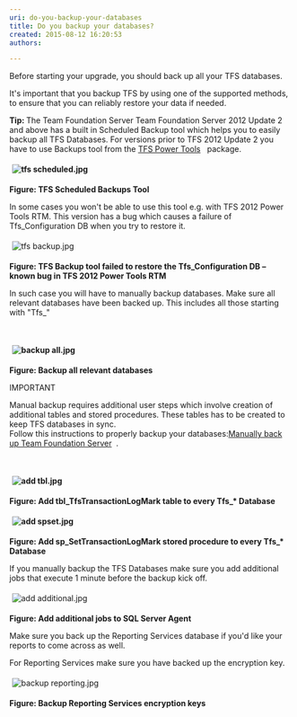 ```yaml
---
uri: do-you-backup-your-databases
title: Do you backup your databases?
created: 2015-08-12 16:20:53
authors:

---
```





<span class='intro'> <p>Before starting your upgrade, you should back up all your TFS databases.</p><p>​It's important that you backup TFS by using one of the supported methods, to ensure that you can reliably restore your data if needed.</p> </span>

<p><strong>​Tip&#58;&#160;</strong>The Team Foundation Server Team Foundation Server 2012 Update 2 and above has a built in Scheduled Backup tool which helps you to easily backup all TFS Databases. For versions prior to TFS 2012 Update 2 you have to use Backups tool&#160;from the&#160;<a href="http&#58;//visualstudiogallery.msdn.microsoft.com/b1ef7eb2-e084-4cb8-9bc7-06c3bad9148f">TFS Power Tools</a>&#160; &#160;package.</p><p><strong><img src="/PublishingImages/tfs%20scheduled.jpg" alt="tfs scheduled.jpg" style="margin&#58;5px;" /><br></strong></p><p><strong>Figure&#58; TFS Scheduled Backups Tool</strong></p><p>In some cases you won't be able to use this tool e.g. with TFS 2012 Power Tools RTM. This version has a bug which causes a failure of Tfs_Configuration DB when you try to restore it.</p><p><img src="/PublishingImages/tfs%20backup.jpg" alt="tfs backup.jpg" style="margin&#58;5px;" /><br></p><p><strong>Figure&#58; TFS Backup tool failed to restore the Tfs_Configuration DB – known bug in TFS 2012 Power Tools RTM</strong></p><p>In such case you will have to manually backup databases. Make sure all relevant databases have been backed up. This includes all those starting with &quot;Tfs_&quot;</p><p><strong><br></strong></p><p><strong><img src="/PublishingImages/backup%20all.jpg" alt="backup all.jpg" style="margin&#58;5px;" /></strong>&#160;</p><p><strong>Figure&#58; Backup all relevant databases</strong></p><p>IMPORTANT</p><p>Manual backup requires additional user steps which involve creation of additional tables and stored procedures. These tables has to be created to keep TFS databases in sync.<br> Follow this instructions to properly backup your databases&#58;<a href="http&#58;//msdn.microsoft.com/en-us/library/ms253070.aspx">Manually back up Team Foundation Server</a>&#160; .</p><p><strong><br></strong></p><p><strong><img src="/PublishingImages/add%20tbl.jpg" alt="add tbl.jpg" style="margin&#58;5px;" /></strong>&#160;</p><p><strong>Figure&#58; Add tbl_TfsTransactionLogMark table to every Tfs_* Database</strong></p><p><strong><img src="/PublishingImages/add%20spset.jpg" alt="add spset.jpg" style="margin&#58;5px;" /><br></strong></p><p><strong>Figure&#58; Add sp_SetTransactionLogMark stored procedure to every Tfs_* Database</strong></p><p>If you manually backup the TFS Databases make sure you add additional jobs that execute 1 minute before the backup kick off.</p><p><img src="/PublishingImages/add%20additional.jpg" alt="add additional.jpg" style="margin&#58;5px;" /><br></p><p><strong>Figure&#58; Add additional jobs to SQL Server Agent</strong></p><p>Make sure you back up the Reporting Services database if you'd like your reports to come across as well. </p><p>For Reporting Services make sure you have backed up the encryption key.</p><p><img src="/PublishingImages/backup%20reporting.jpg" alt="backup reporting.jpg" style="margin&#58;5px;" /><br></p><p><strong>Figure&#58; Backup Reporting Services encryption keys</strong></p>


